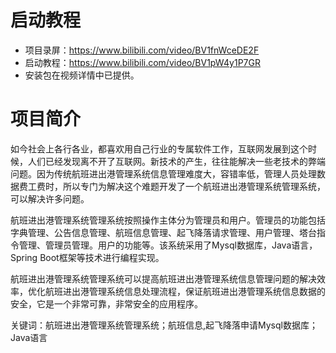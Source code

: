 # 启动教程

- 项目录屏：https://www.bilibili.com/video/BV1fnWceDE2F
- 启动教程：https://www.bilibili.com/video/BV1pW4y1P7GR
- 安装包在视频详情中已提供。

# 项目简介
如今社会上各行各业，都喜欢用自己行业的专属软件工作，互联网发展到这个时候，人们已经发现离不开了互联网。新技术的产生，往往能解决一些老技术的弊端问题。因为传统航班进出港管理系统信息管理难度大，容错率低，管理人员处理数据费工费时，所以专门为解决这个难题开发了一个航班进出港管理系统管理系统，可以解决许多问题。

航班进出港管理系统管理系统按照操作主体分为管理员和用户。管理员的功能包括字典管理、公告信息管理、航班信息管理、起飞降落请求管理、用户管理、塔台指令管理、管理员管理。用户的功能等。该系统采用了Mysql数据库，Java语言，Spring Boot框架等技术进行编程实现。

航班进出港管理系统管理系统可以提高航班进出港管理系统信息管理问题的解决效率，优化航班进出港管理系统信息处理流程，保证航班进出港管理系统信息数据的安全，它是一个非常可靠，非常安全的应用程序。

关键词：航班进出港管理系统管理系统；航班信息,起飞降落申请Mysql数据库；Java语言
